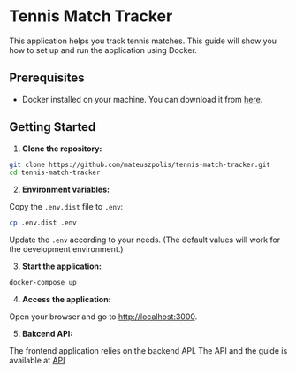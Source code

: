# Tennis Match Tracker

This application helps you track tennis matches. This guide will show you how to set up and run the application using Docker.

## Prerequisites

- Docker installed on your machine. You can download it from [here](https://www.docker.com/products/docker-desktop).

## Getting Started

1. **Clone the repository:**

```sh
git clone https://github.com/mateuszpolis/tennis-match-tracker.git
cd tennis-match-tracker
```

2. **Environment variables:**

Copy the `.env.dist` file to `.env`:

```sh
cp .env.dist .env
```

Update the `.env` according to your needs. (The default values will work for the development environment.)

3. **Start the application:**

```sh
docker-compose up
```

4. **Access the application:**

Open your browser and go to [http://localhost:3000](http://localhost:3000).

5. **Bakcend API:**

The frontend application relies on the backend API. The API and the guide is available at [API](https://github.com/mateuszpolis/tennis-match-tracker-API.git)
